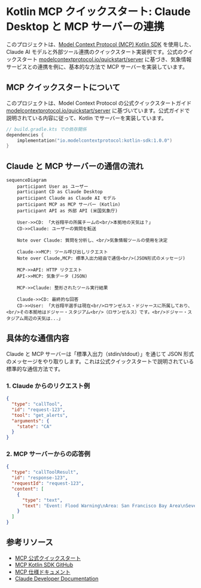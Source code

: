 # Kotlin MCP クイックスタート: Claude Desktop と MCP サーバーの連携

このプロジェクトは、[Model Context Protocol (MCP) Kotlin SDK](https://github.com/modelcontextprotocol/kotlin-sdk) を使用した、Claude AI モデルと外部ツール連携のクイックスタート実装例です。公式のクイックスタート [modelcontextprotocol.io/quickstart/server](https://modelcontextprotocol.io/quickstart/server) に基づき、気象情報サービスとの連携を例に、基本的な方法で MCP サーバーを実装しています。

## MCP クイックスタートについて

このプロジェクトは、Model Context Protocol の公式クイックスタートガイド [modelcontextprotocol.io/quickstart/server](https://modelcontextprotocol.io/quickstart/server) に基づいています。公式ガイドで説明されている内容に従って、Kotlin でサーバーを実装しています。

```kotlin
// build.gradle.kts での依存関係
dependencies {
    implementation("io.modelcontextprotocol:kotlin-sdk:1.0.0")
}
```

## Claude と MCP サーバーの通信の流れ

```mermaid
sequenceDiagram
    participant User as ユーザー
    participant CD as Claude Desktop
    participant Claude as Claude AI モデル
    participant MCP as MCP サーバー (Kotlin)
    participant API as 外部 API (米国気象庁)
    
    User->>CD: 「大谷翔平の所属チームの<br/>本拠地の天気は？」
    CD->>Claude: ユーザーの質問を転送
    
    Note over Claude: 質問を分析し、<br/>気象情報ツールの使用を決定
    
    Claude->>MCP: ツール呼び出しリクエスト
    Note over Claude,MCP: 標準入出力経由で通信<br/>(JSON形式のメッセージ)
    
    MCP->>API: HTTP リクエスト
    API->>MCP: 気象データ (JSON)
    
    MCP->>Claude: 整形されたツール実行結果
    
    Claude->>CD: 最終的な回答
    CD->>User: 「大谷翔平選手は現在<br/>ロサンゼルス・ドジャースに所属しており、<br/>その本拠地はドジャー・スタジアム<br/>（ロサンゼルス）です。<br/>ドジャー・スタジアム周辺の天気は...」
```

## 具体的な通信内容

Claude と MCP サーバーは「標準入出力（stdin/stdout）」を通じて JSON 形式のメッセージをやり取りします。これは公式クイックスタートで説明されている標準的な通信方法です。

### 1. Claude からのリクエスト例

```json
{
  "type": "callTool",
  "id": "request-123",
  "tool": "get_alerts",
  "arguments": {
    "state": "CA"
  }
}
```

### 2. MCP サーバーからの応答例

```json
{
  "type": "callToolResult",
  "id": "response-123",
  "requestId": "request-123",
  "content": [
    {
      "type": "text",
      "text": "Event: Flood Warning\nArea: San Francisco Bay Area\nSeverity: Moderate\nDescription: Heavy rainfall causing flooding in low-lying areas.\nInstruction: Move to higher ground if in affected areas."
    }
  ]
}
```

## 参考リソース

- [MCP 公式クイックスタート](https://modelcontextprotocol.io/quickstart/server)
- [MCP Kotlin SDK GitHub](https://github.com/modelcontextprotocol/kotlin-sdk)
- [MCP 仕様ドキュメント](https://modelcontextprotocol.ai/docs)
- [Claude Developer Documentation](https://docs.anthropic.com/claude/docs)